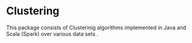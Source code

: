 # Clustering

This package consists of Clusterinig algorithms implemented in Java and Scala (Spark) over various data sets .
